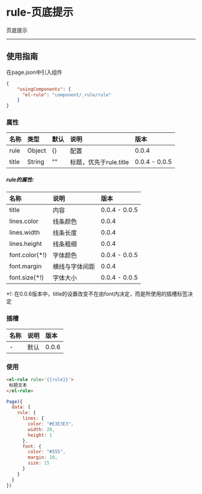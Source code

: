 # rule-页底提示

页底提示

---

## 使用指南

在page.json中引入组件

```json
{
    "usingComponents": {
      "el-rule": "component/_rule/rule"
    }
}
```

### 属性

| 名称 | 类型 | 默认 | 说明 | 版本 |
| :--- | :--- | :--- | :--- | :--- |
| rule | Object | {} | 配置 | 0.0.4 |
| title | String | "" | 标题，优先于rule.title | 0.0.4 - 0.0.5 |

##### rule的属性:

| 名称 | 说明 | 版本 |
| :--- | :--- | :--- |
| title | 内容 | 0.0.4 - 0.0.5 |
| lines.color | 线条颜色 | 0.0.4 |
| lines.width | 线条长度 | 0.0.4 |
| lines.height | 线条粗细 | 0.0.4 |
| font.color\(\*!\) | 字体颜色 | 0.0.4 - 0.0.5 |
| font.margin | 横线与字体间距 | 0.0.4 |
| font.size\(\*!\) | 字体大小 | 0.0.4 - 0.0.5 |

\*!: 在0.0.6版本中，title的设置改变不在由font内决定，而是所使用的插槽标签决定

### 插槽

| 名称 | 说明 | 版本 |
| :--- | :--- | :--- |
| - | 默认 | 0.0.6 |

### 使用

```html
<el-rule rule='{{rule}}'>
 标题文本
</el-rule>
```

```js
Page({
  data: {
    rule: {
      lines: {
        color: "#E3E3E3",
        width: 20,
        height: 1
      },
      font: {
        color: "#555",
        margin: 10,
        size: 15
      }
    }
  }
})
```



